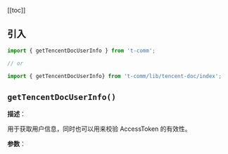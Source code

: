 [[toc]]

## 引入

```ts
import { getTencentDocUserInfo } from 't-comm';

// or

import { getTencentDocUserInfo} from 't-comm/lib/tencent-doc/index';
```


## `getTencentDocUserInfo()` 


**描述**：<p>用于获取用户信息，同时也可以用来校验 AccessToken 的有效性。</p>

**参数**：



